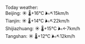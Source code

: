 Today weather:  
Beijing: ☀️   🌡️+16°C 🌬️↖15km/h  
Tianjin: ☀️   🌡️+14°C 🌬️↖22km/h  
Shijiazhuang: ☀️   🌡️+15°C 🌬️←7km/h  
Tangshan: ☀️   🌡️+12°C 🌬️↖12km/h  
